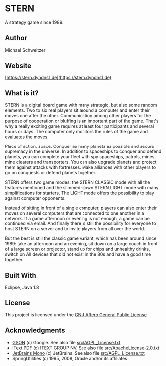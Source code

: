 # STERN

A strategy game since 1989.

## Author

Michael Schweitzer

## Website

[https://stern.dyndns1.de](https://stern.dyndns1.de)

## What is it?

STERN is a digital board game with many strategic, but also some random elements. Two to six real players sit around a computer and enter their moves one after the other. Communication among other players for the purpose of cooperation or bluffing is an important part of the game. That's why a really exciting game requires at least four participants and several hours or days. The computer only monitors the rules of the game and evaluates the moves.

Place of action: space. Conquer as many planets as possible and secure supremacy in the universe. In addition to spaceships to conquer and defend planets, you can complete your fleet with spy spaceships, patrols, mines, mine clearers and transporters. You can also upgrade planets and protect them against attacks with fortresses. Make alliances with other players to go on conquests or defend planets together.

STERN offers two game modes: the STERN CLASSIC mode with all the features mentioned and the slimmed-down STERN LIGHT mode with many simplifications for starters. The LIGHT mode offers the possibility to play against computer opponents.

Instead of sitting in front of a single computer, players can also enter their moves on several computers that are connected to one another in a network. If a game afternoon or evening is not enough, a game can be continued via email. And finally there is still the possibility for everyone to host STERN on a server and to invite players from all over the world.

But the best is still the classic game variant, which has been around since 1989: take an afternoon and an evening, sit down on a large couch in front of a large screen or projector, stand up for chips and unhealthy drinks, switch on All devices that did not exist in the 80s and have a good time together.

## Built With

Eclipse, Java 1.8

## License

This project is licensed under the [GNU Affero General Public License](http://www.gnu.org/licenses/agpl-3.0.de.html)

## Acknowledgments

* [GSON](https://github.com/google/gson/blob/master/LICENSE) (c) Google. See also file [src/AGPL_License.txt](src/AGPL_License.txt)
* [iText PDF](http://www.gnu.org/licenses/agpl-3.0.de.html) (c) ITEXT GROUP NV. See also file [src/ApacheLicense-2.0.txt](src/ApacheLicense-2.0.txt)
* [JetBrains Mono](https://www.jetbrains.com) (c) JetBrains. See also file [src/AGPL_License.txt](src/AGPL_License.txt)
* SpringUtilities (c) 1995, 2008, Oracle and/or its affiliates
